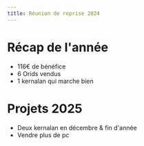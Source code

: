 ```yaml
---
title: Réunion de reprise 2024
---
```


# Récap de l'année
- 116€ de bénéfice
- 6 Orids vendus
- 1 kernalan qui marche bien

# Projets 2025
- Deux kernalan en décembre & fin d'année
- Vendre plus de pc